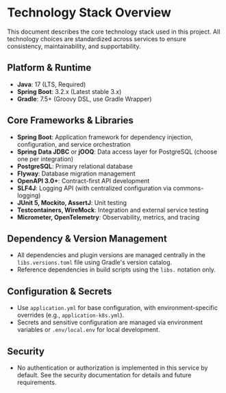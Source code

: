# Technology Stack Overview

This document describes the core technology stack used in this project. All technology choices are standardized across services to ensure consistency, maintainability, and supportability.

## Platform & Runtime
- **Java**: 17 (LTS, Required)
- **Spring Boot**: 3.2.x (Latest stable 3.x)
- **Gradle**: 7.5+ (Groovy DSL, use Gradle Wrapper)

## Core Frameworks & Libraries
- **Spring Boot**: Application framework for dependency injection, configuration, and service orchestration
- **Spring Data JDBC** or **jOOQ**: Data access layer for PostgreSQL (choose one per integration)
- **PostgreSQL**: Primary relational database
- **Flyway**: Database migration management
- **OpenAPI 3.0+**: Contract-first API development
- **SLF4J**: Logging API (with centralized configuration via commons-logging)
- **JUnit 5, Mockito, AssertJ**: Unit testing
- **Testcontainers, WireMock**: Integration and external service testing
- **Micrometer, OpenTelemetry**: Observability, metrics, and tracing

## Dependency & Version Management
- All dependencies and plugin versions are managed centrally in the `libs.versions.toml` file using Gradle's version catalog.
- Reference dependencies in build scripts using the `libs.` notation only.

## Configuration & Secrets
- Use `application.yml` for base configuration, with environment-specific overrides (e.g., `application-k8s.yml`).
- Secrets and sensitive configuration are managed via environment variables or `.env/local.env` for local development.

## Security
- No authentication or authorization is implemented in this service by default. See the security documentation for details and future requirements.
